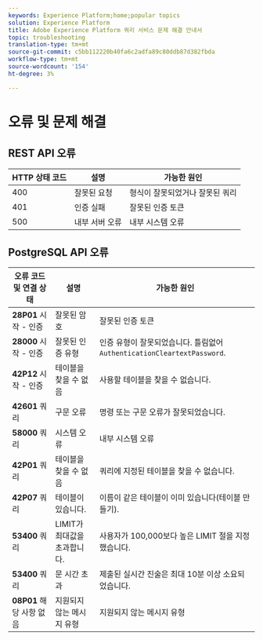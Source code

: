 ```yaml
---
keywords: Experience Platform;home;popular topics
solution: Experience Platform
title: Adobe Experience Platform 쿼리 서비스 문제 해결 안내서
topic: troubleshooting
translation-type: tm+mt
source-git-commit: c5bb112220b40fa6c2adfa89c80ddb87d382fbda
workflow-type: tm+mt
source-wordcount: '154'
ht-degree: 3%

---
```



# 오류 및 문제 해결

## REST API 오류

| HTTP 상태 코드 | 설명 | 가능한 원인 |
| ---------------- | ----------- | --------------- |
| 400 | 잘못된 요청 | 형식이 잘못되었거나 잘못된 쿼리 |
| 401 | 인증 실패 | 잘못된 인증 토큰 |
| 500 | 내부 서버 오류 | 내부 시스템 오류 |

## PostgreSQL API 오류

| 오류 코드 및 연결 상태 | 설명 | 가능한 원인 |
| ------------------------------- | ----------- | -------------- |
| **28P01** 시작 - 인증 | 잘못된 암호 | 잘못된 인증 토큰 |
| **28000** 시작 - 인증 | 잘못된 인증 유형 | 인증 유형이 잘못되었습니다. 틀림없어 `AuthenticationCleartextPassword`. |
| **42P12** 시작 - 인증 | 테이블을 찾을 수 없음 | 사용할 테이블을 찾을 수 없습니다. |
| **42601** 쿼리 | 구문 오류 | 명령 또는 구문 오류가 잘못되었습니다. |
| **58000** 쿼리 | 시스템 오류 | 내부 시스템 오류 |
| **42P01** 쿼리 | 테이블을 찾을 수 없음 | 쿼리에 지정된 테이블을 찾을 수 없습니다. |
| **42P07** 쿼리 | 테이블이 있습니다. | 이름이 같은 테이블이 이미 있습니다(테이블 만들기). |
| **53400** 쿼리 | LIMIT가 최대값을 초과합니다. | 사용자가 100,000보다 높은 LIMIT 절을 지정했습니다. |
| **53400** 쿼리 | 문 시간 초과 | 제출된 실시간 진술은 최대 10분 이상 소요되었습니다. |
| **08P01** 해당 사항 없음 | 지원되지 않는 메시지 유형 | 지원되지 않는 메시지 유형 |
